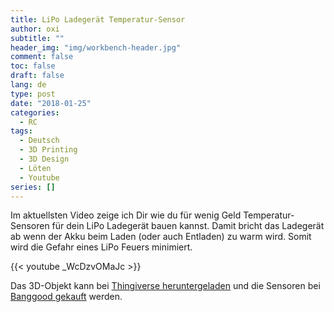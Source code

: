 ```yaml
---
title: LiPo Ladegerät Temperatur-Sensor
author: oxi
subtitle: ""
header_img: "img/workbench-header.jpg"
comment: false
toc: false
draft: false
lang: de
type: post
date: "2018-01-25"
categories:
  - RC
tags:
  - Deutsch
  - 3D Printing
  - 3D Design
  - Löten
  - Youtube
series: []
---
```

Im aktuellsten Video zeige ich Dir wie du für wenig Geld Temperatur-Sensoren für dein LiPo Ladegerät bauen kannst. Damit bricht das Ladegerät ab wenn der Akku beim Laden (oder auch Entladen) zu warm wird. Somit wird die Gefahr eines LiPo Feuers minimiert.

{{< youtube _WcDzvOMaJc >}}

Das 3D-Objekt kann bei <a href="https://www.thingiverse.com/thing:2766449" target="_blank" rel="noopener">Thingiverse heruntergeladen</a> und die Sensoren bei <a href="http://bit.ly/2DCtVtO" target="_blank" rel="noopener">Banggood gekauft</a> werden.
